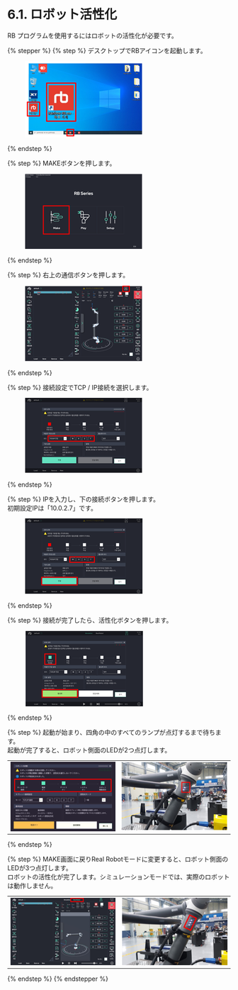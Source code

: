 # 6.1. ロボット活性化

RB プログラムを使用するにはロボットの活性化が必要です。

{% stepper %}
{% step %}
デスクトップでRBアイコンを起動します。

<figure><img src="../.gitbook/assets/그림54.png" alt=""><figcaption></figcaption></figure>
{% endstep %}

{% step %}
MAKEボタンを押します。

<figure><img src="../.gitbook/assets/그림55.png" alt=""><figcaption></figcaption></figure>
{% endstep %}

{% step %}
右上の通信ボタンを押します。



<figure><img src="../.gitbook/assets/그림56.png" alt=""><figcaption></figcaption></figure>
{% endstep %}

{% step %}
接続設定でTCP / IP接続を選択します。

<figure><img src="../.gitbook/assets/그림57.png" alt=""><figcaption></figcaption></figure>
{% endstep %}

{% step %}
IPを入力し、下の接続ボタンを押します。\
初期設定IPは「10.0.2.7」です。

<figure><img src="../.gitbook/assets/그림58.png" alt=""><figcaption></figcaption></figure>
{% endstep %}

{% step %}
接続が完了したら、活性化ボタンを押します。

<figure><img src="../.gitbook/assets/그림59.png" alt=""><figcaption></figcaption></figure>
{% endstep %}

{% step %}
起動が始まり、四角の中のすべてのランプが点灯するまで待ちます。\
起動が完了すると、ロボット側面のLEDが2つ点灯します。

|                                                                     |                                                                     |
| :-----------------------------------------------------------------: | :-----------------------------------------------------------------: |
| <img src="../.gitbook/assets/그림60.png" alt="" data-size="original"> | <img src="../.gitbook/assets/그림61.png" alt="" data-size="original"> |
{% endstep %}

{% step %}
MAKE画面に戻りReal Robotモードに変更すると、ロボット側面のLEDが3つ点灯します。\
ロボットの活性化が完了します。シミュレーションモードでは、実際のロボットは動作しません。

|                                                                     |                                                                     |
| :-----------------------------------------------------------------: | :-----------------------------------------------------------------: |
| <img src="../.gitbook/assets/그림62.png" alt="" data-size="original"> | <img src="../.gitbook/assets/그림63.png" alt="" data-size="original"> |
{% endstep %}
{% endstepper %}
